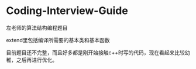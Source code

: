 # Coding-Interview-Guide
左老师的算法结构编程题目

extend里包括编译所需要的基本类和基本函数

目前题目还不完整，而且好多都是刚开始接触c++时写的代码，现在看起来比较幼稚，之后再进行优化。
